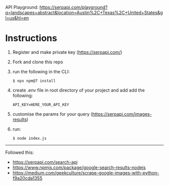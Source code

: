 API Playground:
https://serpapi.com/playground?q=landscapes+abstract&location=Austin%2C+Texas%2C+United+States&gl=us&hl=en

# Instructions

1. Register and make private key (https://serpapi.com/)
2. Fork and clone this repo
3. run the following in the CLI:

   ```$ npx npm@7 install```

4. create .env file in root directory of your project and add add the following: 

    ```API_KEY=HERE_YOUR_API_KEY```

5. customise the params for your query (https://serpapi.com/images-results)
6. run:

    ```$ node index.js```

---

Followed this: 

- https://serpapi.com/search-api
- https://www.npmjs.com/package/google-search-results-nodejs
- https://medium.com/geekculture/scrape-google-images-with-python-f9a20cda1355
